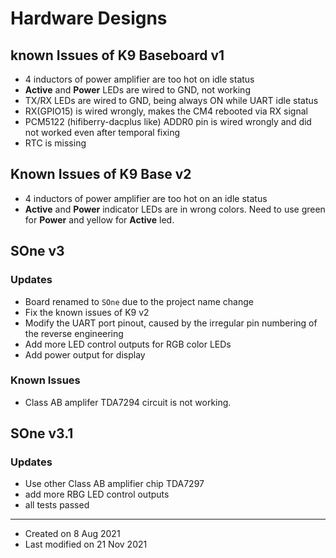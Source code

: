 # Hardware Designs

## known Issues of K9 Baseboard v1

* 4 inductors of power amplifier are too hot on idle status
* **Active** and **Power** LEDs are wired to GND, not working
* TX/RX LEDs are wired to GND, being always ON while UART idle status
* RX(GPIO15) is wired wrongly, makes the CM4 rebooted via RX signal
* PCM5122 (hifiberry-dacplus like) ADDR0 pin is wired wrongly and did not worked even after temporal fixing
* RTC is missing


## Known Issues of K9 Base v2

* 4 inductors of power amplifier are too hot on an idle status
* **Active** and **Power** indicator LEDs are in wrong colors. Need to use green for **Power** and yellow for **Active** led.


## SOne v3

### Updates

* Board renamed to `SOne` due to the project name change
* Fix the known issues of K9 v2
* Modify the UART port pinout, caused by the irregular pin numbering of the reverse engineering
* Add more LED control outputs for RGB color LEDs
* Add power output for display

### Known Issues

* Class AB amplifer TDA7294 circuit is not working.


## SOne v3.1

### Updates

* Use other Class AB amplifier chip TDA7297
* add more RBG LED control outputs
* all tests passed


---

* Created on 8 Aug 2021
* Last modified on 21 Nov 2021
